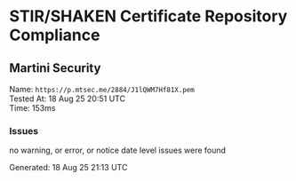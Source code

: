 # STIR/SHAKEN Certificate Repository Compliance

## Martini Security

Name: `https://p.mtsec.me/2884/J1lQWM7Hf81X.pem`\
Tested At: 18 Aug 25 20:51 UTC\
Time: 153ms

### Issues

no warning, or error, or notice date level issues were found

Generated: 18 Aug 25 21:13 UTC